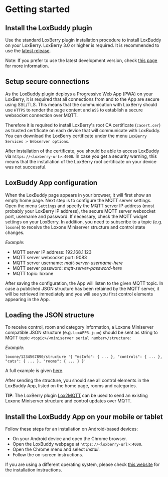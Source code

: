 # Getting started

## Install the LoxBuddy plugin

Use the standard LoxBerry plugin installation procedure to install LoxBuddy on your LoxBerry. LoxBerry 3.0 or higher is required. It is recommended to use the [latest release](https://github.com/nufke/LoxBerry-Plugin-LoxBuddy/releases).

Note: If you prefer to use the latest development version, check [this page](https://github.com/nufke/LoxBerry-Plugin-LoxBuddy/wiki/Development-environment-and-build-flow) for more information.

## Setup secure connections

As the LoxBuddy plugin deploys a Progressive Web App (PWA) on your LoxBerry, it is required that all connections from and to the App are secure using SSL/TLS. This means that the communication with LoxBerry should use `HTTPS` to render the page content and `WSS` to establish a secure websocket connection over MQTT.

Therefore it is required to install LoxBerry's root CA certificate (`cacert.cer`) as trusted certificate on each device that will communicate with LoxBuddy. You can download the LoxBerry certificate under the menu `LoxBerry Services > Webserver options`.

After installation of the certificate, you should be able to access LoxBuddy via `https://<loxberry-url>:4000`. In case you get a security warning, this means that the installation of the LoxBerry root certificate on your device was not successful.

## LoxBuddy App configuration

When the LoxBuddy page appears in your browser, it will first show an empty home page. Next step is to configure the MQTT server settings. Open the menu `Settings` and specify the MQTT server IP address (most probably your LoxBerry IP address), the secure MQTT server websocket port, username and password. If necessary, check the MQTT widget settings on your LoxBerry. In addition, you need to subscribe to a topic (e.g. `loxone`) to receive the Loxone Miniserver structure and control state changes.

*Example:*

 * MQTT server IP address: 192.168.1.123
 * MQTT server websocket port: 9083
 * MQTT server username: *mqtt-server-username-here*
 * MQTT server password: *mqtt-server-password-here*
 * MQTT topic: loxone

After saving the configuration, the App will listen to the given MQTT topic. In case a published JSON structure has been retained by the MQTT server, it will be retrieved immediately and you will see you first control elements appearing in the App.

## Loading the JSON structure

To receive control, room and category information, a Loxone Miniserver compatible JSON structure (e.g. `LoxAPP3.json`) should be sent as string to MQTT topic `<topic>/<miniserver serial number>/structure`:

*Example:*

```
loxone/1234567890/structure '{ "msInfo": { ... }, "controls": { ... }, "cats": { ... }, "rooms": { ... } }'
```
A full example is given [here](./example).

After sending the structure, you should see all control elements in the LoxBuddy App, listed on the home page, rooms and categories.

**TIP**: The LoxBerry plugin [Lox2MQTT](https://github.com/nufke/LoxBerry-Plugin-Lox2MQTT) can be used to send an existing Loxone Miniserver structure and control updates over MQTT.

## Install the LoxBuddy App on your mobile or tablet

Follow these steps for an installation on Android-based devices:

 * On your Android device and open the Chrome browser.
 * Open the LoxBuddy webpage at `https://<loxberry-url>:4000`.
 * Open the Chrome menu and select *Install*.
 * Follow the on-screen instructions.

If you are using a different operating system, please check [this website](https://web.dev/learn/pwa/installation/) for the installation instructions.


